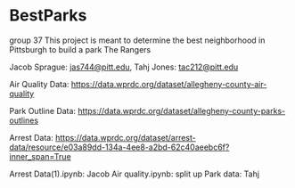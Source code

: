 # BestParks
group 37
This project is meant to determine the best neighborhood in Pittsburgh to build a park
The Rangers

Jacob Sprague: jas744@pitt.edu, Tahj Jones: tac212@pitt.edu

Air Quality Data: https://data.wprdc.org/dataset/allegheny-county-air-quality

Park Outline Data: https://data.wprdc.org/dataset/allegheny-county-parks-outlines

Arrest Data: https://data.wprdc.org/dataset/arrest-data/resource/e03a89dd-134a-4ee8-a2bd-62c40aeebc6f?inner_span=True

Arrest Data(1).ipynb: Jacob
Air quality.ipynb: split up
Park data: Tahj
